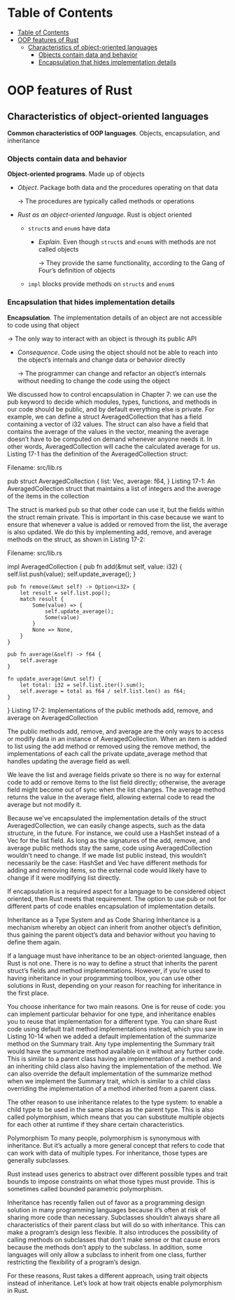 <!-- TOC titleSize:1 tabSpaces:2 depthFrom:1 depthTo:6 withLinks:1 updateOnSave:1 orderedList:0 skip:0 title:1 charForUnorderedList:* -->
# Table of Contents
- [Table of Contents](#table-of-contents)
- [OOP features of Rust](#oop-features-of-rust)
  - [Characteristics of object-oriented languages](#characteristics-of-object-oriented-languages)
    - [Objects contain data and behavior](#objects-contain-data-and-behavior)
    - [Encapsulation that hides implementation details](#encapsulation-that-hides-implementation-details)
<!-- /TOC -->

# OOP features of Rust
## Characteristics of object-oriented languages
**Common characteristics of OOP languages**. Objects, encapsulation, and inheritance

### Objects contain data and behavior
**Object-oriented programs**. Made up of objects
* *Object*. Package both data and the procedures operating on that data

    $\to$ The procedures are typically called methods or operations
* *Rust as an object-oriented language*. Rust is object oriented
    * `struct`s and `enum`s have data
        * *Explain*. Even though `struct`s and `enum`s with methods are not called objects
            
            $\to$ They provide the same functionality, according to the Gang of Four’s definition of objects
    * `impl` blocks provide methods on `struct`s and `enum`s

### Encapsulation that hides implementation details
**Encapsulation**. The implementation details of an object are not accessible to code using that object

$\to$ The only way to interact with an object is through its public API
* *Consequence*. Code using the object should not be able to reach into the object’s internals and change data or behavior directly
    
    $\to$ The programmer can change and refactor an object’s internals without needing to change the code using the object

We discussed how to control encapsulation in Chapter 7: we can use the pub keyword to decide which modules, types, functions, and methods in our code should be public, and by default everything else is private. For example, we can define a struct AveragedCollection that has a field containing a vector of i32 values. The struct can also have a field that contains the average of the values in the vector, meaning the average doesn’t have to be computed on demand whenever anyone needs it. In other words, AveragedCollection will cache the calculated average for us. Listing 17-1 has the definition of the AveragedCollection struct:

Filename: src/lib.rs


pub struct AveragedCollection {
    list: Vec<i32>,
    average: f64,
}
Listing 17-1: An AveragedCollection struct that maintains a list of integers and the average of the items in the collection

The struct is marked pub so that other code can use it, but the fields within the struct remain private. This is important in this case because we want to ensure that whenever a value is added or removed from the list, the average is also updated. We do this by implementing add, remove, and average methods on the struct, as shown in Listing 17-2:

Filename: src/lib.rs


impl AveragedCollection {
    pub fn add(&mut self, value: i32) {
        self.list.push(value);
        self.update_average();
    }

    pub fn remove(&mut self) -> Option<i32> {
        let result = self.list.pop();
        match result {
            Some(value) => {
                self.update_average();
                Some(value)
            }
            None => None,
        }
    }

    pub fn average(&self) -> f64 {
        self.average
    }

    fn update_average(&mut self) {
        let total: i32 = self.list.iter().sum();
        self.average = total as f64 / self.list.len() as f64;
    }
}
Listing 17-2: Implementations of the public methods add, remove, and average on AveragedCollection

The public methods add, remove, and average are the only ways to access or modify data in an instance of AveragedCollection. When an item is added to list using the add method or removed using the remove method, the implementations of each call the private update_average method that handles updating the average field as well.

We leave the list and average fields private so there is no way for external code to add or remove items to the list field directly; otherwise, the average field might become out of sync when the list changes. The average method returns the value in the average field, allowing external code to read the average but not modify it.

Because we’ve encapsulated the implementation details of the struct AveragedCollection, we can easily change aspects, such as the data structure, in the future. For instance, we could use a HashSet<i32> instead of a Vec<i32> for the list field. As long as the signatures of the add, remove, and average public methods stay the same, code using AveragedCollection wouldn’t need to change. If we made list public instead, this wouldn’t necessarily be the case: HashSet<i32> and Vec<i32> have different methods for adding and removing items, so the external code would likely have to change if it were modifying list directly.

If encapsulation is a required aspect for a language to be considered object oriented, then Rust meets that requirement. The option to use pub or not for different parts of code enables encapsulation of implementation details.

Inheritance as a Type System and as Code Sharing
Inheritance is a mechanism whereby an object can inherit from another object’s definition, thus gaining the parent object’s data and behavior without you having to define them again.

If a language must have inheritance to be an object-oriented language, then Rust is not one. There is no way to define a struct that inherits the parent struct’s fields and method implementations. However, if you’re used to having inheritance in your programming toolbox, you can use other solutions in Rust, depending on your reason for reaching for inheritance in the first place.

You choose inheritance for two main reasons. One is for reuse of code: you can implement particular behavior for one type, and inheritance enables you to reuse that implementation for a different type. You can share Rust code using default trait method implementations instead, which you saw in Listing 10-14 when we added a default implementation of the summarize method on the Summary trait. Any type implementing the Summary trait would have the summarize method available on it without any further code. This is similar to a parent class having an implementation of a method and an inheriting child class also having the implementation of the method. We can also override the default implementation of the summarize method when we implement the Summary trait, which is similar to a child class overriding the implementation of a method inherited from a parent class.

The other reason to use inheritance relates to the type system: to enable a child type to be used in the same places as the parent type. This is also called polymorphism, which means that you can substitute multiple objects for each other at runtime if they share certain characteristics.

Polymorphism
To many people, polymorphism is synonymous with inheritance. But it’s actually a more general concept that refers to code that can work with data of multiple types. For inheritance, those types are generally subclasses.

Rust instead uses generics to abstract over different possible types and trait bounds to impose constraints on what those types must provide. This is sometimes called bounded parametric polymorphism.

Inheritance has recently fallen out of favor as a programming design solution in many programming languages because it’s often at risk of sharing more code than necessary. Subclasses shouldn’t always share all characteristics of their parent class but will do so with inheritance. This can make a program’s design less flexible. It also introduces the possibility of calling methods on subclasses that don’t make sense or that cause errors because the methods don’t apply to the subclass. In addition, some languages will only allow a subclass to inherit from one class, further restricting the flexibility of a program’s design.

For these reasons, Rust takes a different approach, using trait objects instead of inheritance. Let’s look at how trait objects enable polymorphism in Rust.

